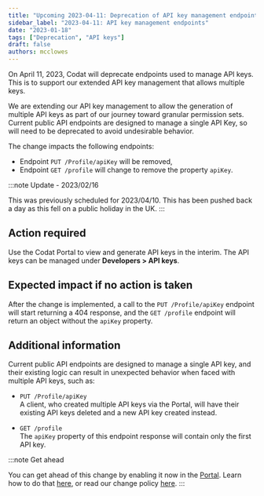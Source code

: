 ```yaml
---
title: "Upcoming 2023-04-11: Deprecation of API key management endpoints"
sidebar_label: "2023-04-11: API key management endpoints"
date: "2023-01-18"
tags: ["Deprecation", "API keys"]
draft: false
authors: mcclowes
---
```


On April 11, 2023, Codat will deprecate endpoints used to manage API keys. This is to support our extended API key management that allows multiple keys.

<!--truncate-->

We are extending our API key management to allow the generation of multiple API keys as part of our journey toward granular permission sets. Current public API endpoints are designed to manage a single API Key, so will need to be deprecated to avoid undesirable behavior.

The change impacts the following endpoints:

- Endpoint `PUT /Profile/apiKey` will be removed,
- Endpoint `GET /profile` will change to remove the property `apiKey`.

:::note Update - 2023/02/16

This was previously scheduled for 2023/04/10. This has been pushed back a day as this fell on a public holiday in the UK.
:::


## Action required

Use the Codat Portal to view and generate API keys in the interim. The API keys can be managed under **Developers > API keys**.

## Expected impact if no action is taken

After the change is implemented, a call to the `PUT /Profile/apiKey` endpoint will start returning a 404 response, and the `GET /profile` endpoint will return an object without the `apiKey` property.

## Additional information

Current public API endpoints are designed to manage a single API key, and their existing logic can result in unexpected behavior when faced with multiple API keys, such as:

- `PUT /Profile/apiKey`  
   A client, who created multiple API keys via the Portal, will have their existing API keys deleted and a new API key created instead.

- `GET /profile`  
   The `apiKey` property of this endpoint response will contain only the first API key.

:::note Get ahead

You can get ahead of this change by enabling it now in the [Portal](https://app.codat.io/developers/api-deprecations). Learn how to do that [here](doc:portal-for-developers), or read our change policy [here](doc:change-policy).
:::
